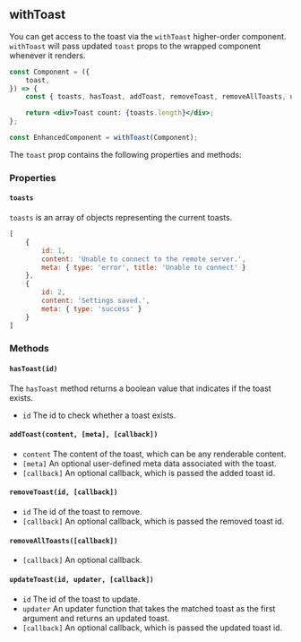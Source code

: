 ## withToast

You can get access to the toast via the `withToast` higher-order component. `withToast` will pass updated `toast` props to the wrapped component whenever it renders.

```jsx static
const Component = ({
    toast,
}) => {
    const { toasts, hasToast, addToast, removeToast, removeAllToasts, updateToast } = toast;

    return <div>Toast count: {toasts.length}</div>;
};

const EnhancedComponent = withToast(Component);
```

The `toast` prop contains the following properties and methods:

### Properties

#### `toasts`
`toasts` is an array of objects representing the current toasts.
```js static
[
    {
        id: 1,
        content: 'Unable to connect to the remote server.',
        meta: { type: 'error', title: 'Unable to connect' }
    },
    {
        id: 2,
        content: 'Settings saved.',
        meta: { type: 'success' }
    }
]
```

### Methods

#### `hasToast(id)`
The `hasToast` method returns a boolean value that indicates if the toast exists.
- `id` The id to check whether a toast exists.

#### `addToast(content, [meta], [callback])`
- `content` The content of the toast, which can be any renderable content.
- `[meta]` An optional user-defined meta data associated with the toast.
- `[callback]` An optional callback, which is passed the added toast id.

#### `removeToast(id, [callback])`
- `id` The id of the toast to remove.
- `[callback]` An optional callback, which is passed the removed toast id.

#### `removeAllToasts([callback])`
- `[callback]` An optional callback.

#### `updateToast(id, updater, [callback])`
- `id` The id of the toast to update.
- `updater` An updater function that takes the matched toast as the first argument and returns an updated toast.
- `[callback]` An optional callback, which is passed the updated toast id.
